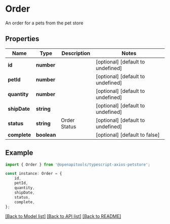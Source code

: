 # Order

An order for a pets from the pet store

## Properties

Name | Type | Description | Notes
------------ | ------------- | ------------- | -------------
**id** | **number** |  | [optional] [default to undefined]
**petId** | **number** |  | [optional] [default to undefined]
**quantity** | **number** |  | [optional] [default to undefined]
**shipDate** | **string** |  | [optional] [default to undefined]
**status** | **string** | Order Status | [optional] [default to undefined]
**complete** | **boolean** |  | [optional] [default to false]

## Example

```typescript
import { Order } from '@openapitools/typescript-axios-petstore';

const instance: Order = {
    id,
    petId,
    quantity,
    shipDate,
    status,
    complete,
};
```

[[Back to Model list]](../README.md#documentation-for-models) [[Back to API list]](../README.md#documentation-for-api-endpoints) [[Back to README]](../README.md)
